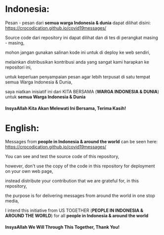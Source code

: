 # Indonesia:

Pesan - pesan dari **semua warga Indonesia & dunia** dapat dilihat disini: https://crocodication.github.io/covid19messages/

Source code dari repository ini dapat dilihat dan di tes di perangkat masing - masing,

mohon jangan gunakan salinan kode ini untuk di deploy ke web sendiri,

melainkan distribusikan kontribusi anda yang sangat kami harapkan ke repositori ini,

untuk keperluan penyampaian pesan agar lebih terpusat di satu tempat semua Warga Indonesia & Dunia,

saya niatkan inisiatif ini dari KITA BERSAMA (**WARGA INDONESIA & DUNIA**) untuk **semua Warga Indonesia & Dunia**

#### InsyaAllah Kita Akan Melewati Ini Bersama, Terima Kasih!



# English:

Messages from **people in Indonesia & around the world** can be seen here: https://crocodication.github.io/covid19messages/

You can see and test the source code of this repository,

however, don't use the copy of the code in this repository for deployment on your own web page,

instead distribute your contribution that we are grateful for, in this repository,

the purpose is for delivering messages from around the world in one stop media,

I intend this initiative from US TOGETHER (**PEOPLE IN INDONESIA & AROUND THE WORLD**) for all **people in Indonesia & around the world**

#### InsyaAllah We Will Through This Together, Thank You!
